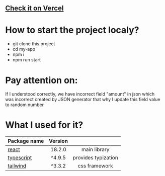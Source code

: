 ## [Check it on Vercel](https://solid-branch-test-task.vercel.app/navigator?tab=0)

# How to start the project localy?
- git clone this project
- cd my-app
- npm i
- npm run start

# Pay attention on:
If I understood correctly, we have incorrect field "amount" in json
which was incorrect created by JSON generator
that why I update this field value to random number

# What I used for it?
| Package name                                                                                        | Version  |                                                | 
| ----------------------------------------------------------------------------------------------------|:--------:|:----------------------------------------------:|
|[react](https://www.npmjs.com/package/react)                                                         | 18.2.0   | main library                                   | 
|[typescript](https://www.typescriptlang.org/docs/)                                                   | ^4.9.5   | provides typization                            | 
|[tailwind](https://tailwindcss.com/s)                                                                | ^3.3.2   | css framework                                  |
